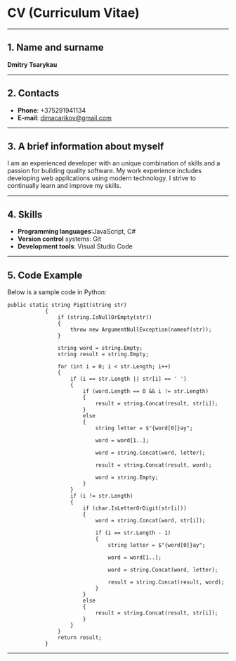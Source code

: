 # CV (Curriculum Vitae)
***

## 1. Name and surname
**Dmitry Tsarykau**
***

## 2. Contacts
- **Phone**: +375291941134
- **E-mail**: dimacarikov@gmail.com
***

## 3. A brief information about myself
I am an experienced developer with an unique combination of skills and a passion for building quality software. My work experience includes developing web applications using modern technology. I strive to continually learn and improve my skills.
***

## 4. Skills
- **Programming languages**:JavaScript, C#
- **Version control** systems: Git
- **Development tools**: Visual Studio Code
***

## 5. Code Example
Below is a sample code in Python:

```
public static string PigIt(string str)
            {
                if (string.IsNullOrEmpty(str))
                {
                    throw new ArgumentNullException(nameof(str));
                }

                string word = string.Empty;
                string result = string.Empty;

                for (int i = 0; i < str.Length; i++)
                {
                    if (i == str.Length || str[i] == ' ')
                    {
                        if (word.Length == 0 && i != str.Length)
                        {
                            result = string.Concat(result, str[i]);
                        }
                        else
                        {
                            string letter = $"{word[0]}ay";

                            word = word[1..];

                            word = string.Concat(word, letter);

                            result = string.Concat(result, word);

                            word = string.Empty;
                        }
                    }
                    if (i != str.Length)
                    {
                        if (char.IsLetterOrDigit(str[i]))
                        {
                            word = string.Concat(word, str[i]);

                            if (i == str.Length - 1)
                            {
                                string letter = $"{word[0]}ay";

                                word = word[1..];

                                word = string.Concat(word, letter);

                                result = string.Concat(result, word);
                            }
                        }
                        else
                        {
                            result = string.Concat(result, str[i]);
                        }
                    }
                }
                return result;
            }
```
***